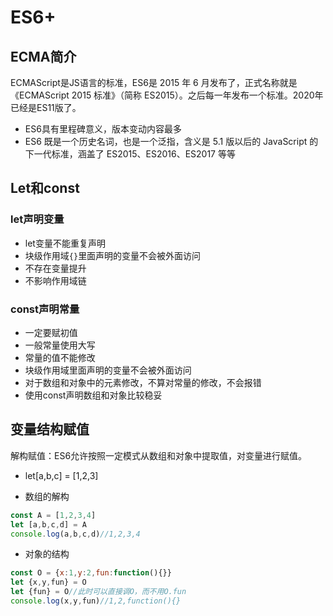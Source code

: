 # ES6+

## ECMA简介

ECMAScript是JS语言的标准，ES6是 2015 年 6 月发布了，正式名称就是《ECMAScript 2015 标准》（简称 ES2015）。之后每一年发布一个标准。2020年已经是ES11版了。

- ES6具有里程碑意义，版本变动内容最多
- ES6 既是一个历史名词，也是一个泛指，含义是 5.1 版以后的 JavaScript 的下一代标准，涵盖了 ES2015、ES2016、ES2017 等等

## Let和const

### let声明变量

- let变量不能重复声明
- 块级作用域`{}`里面声明的变量不会被外面访问
- 不存在变量提升
- 不影响作用域链

### const声明常量

- 一定要赋初值
- 一般常量使用大写
- 常量的值不能修改
- 块级作用域里面声明的变量不会被外面访问
- 对于数组和对象中的元素修改，不算对常量的修改，不会报错
- 使用const声明数组和对象比较稳妥

## 变量结构赋值

解构赋值：ES6允许按照一定模式从数组和对象中提取值，对变量进行赋值。

- let[a,b,c] = [1,2,3]

- 数组的解构

```js
const A = [1,2,3,4]
let [a,b,c,d] = A
console.log(a,b,c,d)//1,2,3,4
````

- 对象的结构

````js
const O = {x:1,y:2,fun:function(){}}
let {x,y,fun} = O
let {fun} = O//此时可以直接调O，而不用O.fun
console.log(x,y,fun)//1,2,function(){}
````

##